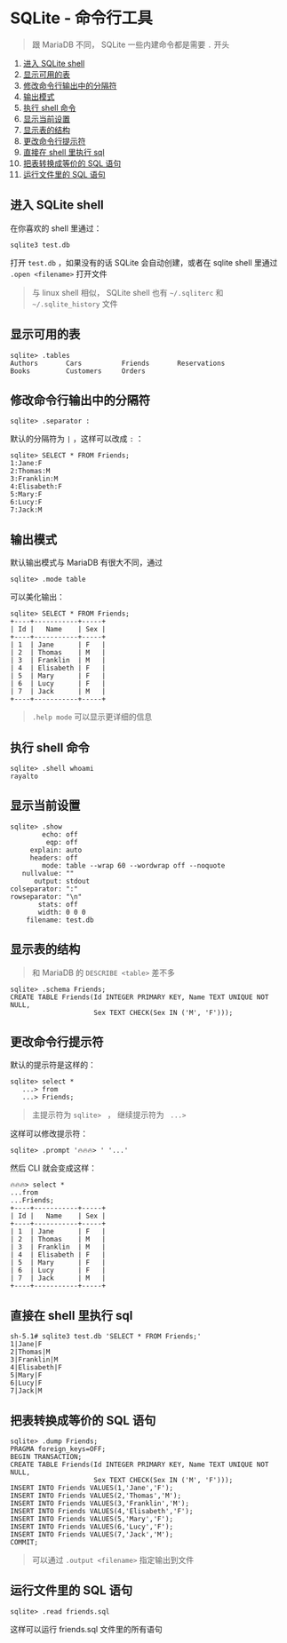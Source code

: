 # SQLite - 命令行工具

> 跟 MariaDB 不同， SQLite 一些内建命令都是需要 `.` 开头

1. [进入 SQLite shell](#进入-SQLite-shell "进入 SQLite shell")
1. [显示可用的表](#显示可用的表 "显示可用的表")
1. [修改命令行输出中的分隔符](#修改命令行输出中的分隔符 "修改命令行输出中的分隔符")
1. [输出模式](#输出模式 "输出模式")
1. [执行 shell 命令](#执行-shell-命令 "执行 shell 命令")
1. [显示当前设置](#显示当前设置 "显示当前设置")
1. [显示表的结构](#显示表的结构 "显示表的结构")
1. [更改命令行提示符](#更改命令行提示符 "更改命令行提示符")
1. [直接在 shell 里执行 sql](#直接在-shell-里执行-sql "直接在 shell 里执行 sql")
1. [把表转换成等价的 SQL 语句](#把表转换成等价的-SQL-语句 "把表转换成等价的 SQL 语句")
1. [运行文件里的 SQL 语句](#运行文件里的-SQL-语句 "运行文件里的 SQL 语句")

## 进入 SQLite shell

在你喜欢的 shell 里通过：

```shell
sqlite3 test.db
```

打开 `test.db` ，如果没有的话 SQLite 会自动创建，或者在 sqlite shell 里通过 `.open <filename>` 打开文件

> 与 linux shell 相似， SQLite shell 也有 `~/.sqliterc` 和 `~/.sqlite_history` 文件

## 显示可用的表

```plain
sqlite> .tables
Authors       Cars          Friends       Reservations
Books         Customers     Orders
```

## 修改命令行输出中的分隔符

```plain
sqlite> .separator :
```

默认的分隔符为 `|` ，这样可以改成 `:` ：

```plain
sqlite> SELECT * FROM Friends;
1:Jane:F
2:Thomas:M
3:Franklin:M
4:Elisabeth:F
5:Mary:F
6:Lucy:F
7:Jack:M
```

## 输出模式

默认输出模式与 MariaDB 有很大不同，通过

```plain
sqlite> .mode table
```

可以美化输出：

```plain
sqlite> SELECT * FROM Friends;
+----+-----------+-----+
| Id |   Name    | Sex |
+----+-----------+-----+
| 1  | Jane      | F   |
| 2  | Thomas    | M   |
| 3  | Franklin  | M   |
| 4  | Elisabeth | F   |
| 5  | Mary      | F   |
| 6  | Lucy      | F   |
| 7  | Jack      | M   |
+----+-----------+-----+
```

> `.help mode` 可以显示更详细的信息

## 执行 shell 命令

```plain
sqlite> .shell whoami
rayalto
```

## 显示当前设置

```plain
sqlite> .show
        echo: off
         eqp: off
     explain: auto
     headers: off
        mode: table --wrap 60 --wordwrap off --noquote
   nullvalue: ""
      output: stdout
colseparator: ":"
rowseparator: "\n"
       stats: off
       width: 0 0 0
    filename: test.db
```

## 显示表的结构

> 和 MariaDB 的 `DESCRIBE <table>` 差不多

```plain
sqlite> .schema Friends;
CREATE TABLE Friends(Id INTEGER PRIMARY KEY, Name TEXT UNIQUE NOT NULL,
                     Sex TEXT CHECK(Sex IN ('M', 'F')));
```

## 更改命令行提示符

默认的提示符是这样的：

```plain
sqlite> select *
   ...> from
   ...> Friends;
```

> 主提示符为 `sqlite> ` ， 继续提示符为 ` ...>`

这样可以修改提示符：

```plain
sqlite> .prompt '🔥🔥🔥> ' '...'
```

然后 CLI 就会变成这样：

```plain
🔥🔥🔥> select *
...from
...Friends;
+----+-----------+-----+
| Id |   Name    | Sex |
+----+-----------+-----+
| 1  | Jane      | F   |
| 2  | Thomas    | M   |
| 3  | Franklin  | M   |
| 4  | Elisabeth | F   |
| 5  | Mary      | F   |
| 6  | Lucy      | F   |
| 7  | Jack      | M   |
+----+-----------+-----+
```

## 直接在 shell 里执行 sql

```plain
sh-5.1# sqlite3 test.db 'SELECT * FROM Friends;'
1|Jane|F
2|Thomas|M
3|Franklin|M
4|Elisabeth|F
5|Mary|F
6|Lucy|F
7|Jack|M
```

## 把表转换成等价的 SQL 语句

```plain
sqlite> .dump Friends;
PRAGMA foreign_keys=OFF;
BEGIN TRANSACTION;
CREATE TABLE Friends(Id INTEGER PRIMARY KEY, Name TEXT UNIQUE NOT NULL,
                     Sex TEXT CHECK(Sex IN ('M', 'F')));
INSERT INTO Friends VALUES(1,'Jane','F');
INSERT INTO Friends VALUES(2,'Thomas','M');
INSERT INTO Friends VALUES(3,'Franklin','M');
INSERT INTO Friends VALUES(4,'Elisabeth','F');
INSERT INTO Friends VALUES(5,'Mary','F');
INSERT INTO Friends VALUES(6,'Lucy','F');
INSERT INTO Friends VALUES(7,'Jack','M');
COMMIT;
```

> 可以通过 `.output <filename>` 指定输出到文件

## 运行文件里的 SQL 语句

```plain
sqlite> .read friends.sql
```

这样可以运行 friends.sql 文件里的所有语句
